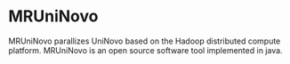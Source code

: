 # MRUniNovo
 MRUniNovo parallizes UniNovo based on the Hadoop distributed compute platform. MRUniNovo is an open source software tool implemented in java.
